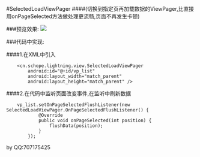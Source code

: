 #SelectedLoadViewPager
####(切换到指定页再加载数据的ViewPager,比直接用onPageSelected方法做处理更流畅,页面不再发生卡顿)

###预览效果:
![](https://github.com/g707175425/SelectedLoadViewPager/blob/master/selectedloadviewpager.gif)

###代码中实现:

####1.在XML中引入
```
	<cn.schope.lightning.view.SelectedLoadViewPager
        android:id="@+id/vp_list"
        android:layout_width="match_parent"
        android:layout_height="match_parent" />
```
####2.在代码中监听页面改变事件,在监听中刷新数据
```
	vp_list.setOnPageSelectedFlushListener(new SelectedLoadViewPager.OnPageSelectedFlushListener() {
			@Override
			public void onPageSelected(int position) {
				flushData(position);
			}
		});
```

by QQ:707175425
